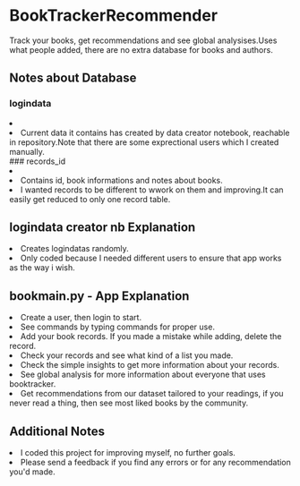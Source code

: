 # BookTrackerRecommender
Track your books, get recommendations and see global analysises.Uses what people added, there are no extra database for books and authors.

## Notes about Database
### logindata
<li><Keeps id,username and password./li>
<li>Current data it contains has created by data creator notebook, reachable in repository.Note that there are some exprectional users which I created manually.</li>
### records_id
<li><Keeps records of each user seperately./li>
<li>Contains id, book informations and notes about books.</li>
<li>I wanted records to be different to wwork on them and improving.It can easily get reduced to only one record table.</li>

## logindata creator nb Explanation
<li>Creates logindatas randomly.</li>
<li>Only coded because I needed different users to ensure that app works as the way i wish.</li>

## bookmain.py - App Explanation
<li>Create a user, then login to start.</li>
<li>See commands by typing commands for proper use.</li>
<li>Add your book records. If you made a mistake while adding, delete the record.</li>
<li>Check your records and see what kind of a list you made.</li>
<li>Check the simple insights to get more information about your records.</li>
<li>See global analysis for more information about everyone that uses booktracker.</li>
<li>Get recommendations from our dataset tailored to your readings, if you never read a thing, then see most liked books by the community.</li>

## Additional Notes
<li>I coded this project for improving myself, no further goals.</li>
<li>Please send a feedback if you find any errors or for any recommendation you'd made.</li>
